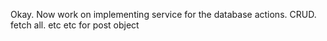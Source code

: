 Okay. Now work on implementing service for the database actions. CRUD. fetch all. etc etc for post object